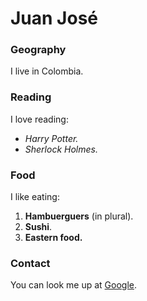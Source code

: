 # Juan José

### Geography
I live in Colombia.

### Reading
I love reading:
- *Harry Potter.*
- *Sherlock Holmes.*

### Food
I like eating:
1. **Hambuerguers** (in plural).
2. **Sushi**.
3. **Eastern food.**

### Contact
You can look me up at [Google](www.google.com).
